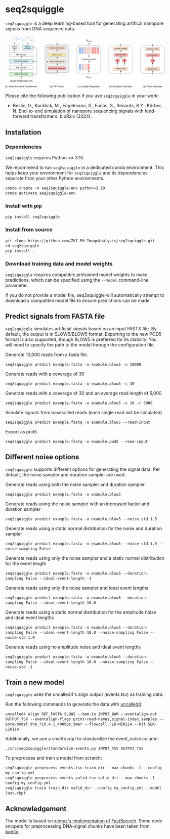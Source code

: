 # seq2squiggle

`seq2squiggle` is a deep learning-based tool for generating artifical nanopore signals from DNA sequence data.

<img src="/img/seq2squiggle_architecture.png" width="750">


Please cite the following publication if you use `seq2squiggle` in your work:
- Beslic,  D., Kucklick, M., Engelmann, S., Fuchs, S., Renards, B.Y., Körber, N. End-to-end simulation of nanopore sequencing signals with feed-forward transformers. bioRxiv (2024).

## Installation 

### Dependencies

`seq2squiggle` requires Python >= 3.10.

We recommend to run `seq2squiggle` in a dedicated conda environment. This helps keep your environment for `seq2squiggle` and its dependencies separate from your other Python environments.
```
conda create -n seq2squiggle-env python=3.10
conda activate seq2squiggle-env 
```

### Install with pip
```
pip install seq2squiggle 
```

### Install from source
```
git clone https://github.com/ZKI-PH-ImageAnalysis/seq2squiggle.git
cd seq2squiggle
pip install . 
```

### Download training data and model weights

`seq2squiggle` requires compatible pretrained model weights to make predictions, which can be specified using the `--model` command-line parameter.

If you do not provide a model file, seq2squiggle will automatically attempt to download a compatible model file to ensure predictions can be made. 

## Predict signals from FASTA file
`seq2squiggle` simulates artificial signals based on an input FASTX file. By default, the output is in SLOW5/BLOW5 format. Exporting to the new POD5 format is also supported, though BLOW5 is preferred for its stability. You will need to specify the path to the model through the configuration file.

Generate 10,000 reads from a fasta file.
```
seq2squiggle predict example.fasta -o example.blow5 -n 10000
```
Generate reads with a coverage of 30
```
seq2squiggle predict example.fasta -o example.blow5 -c 30
```
Generate reads with a coverage of 30 and an average read length of 5,000
```
seq2squiggle predict example.fasta -o example.blow5 -c 30 -r 5000
```
Simulate signals from basecalled reads (each single read will be simulated)
```
seq2squiggle predict example.fastq -o example.blow5 --read-input
```
Export as pod5
```
seq2squiggle predict example.fastq -o example.pod5 --read-input
```



## Different noise options
`seq2squiggle` supports different options for generating the signal data.
Per default, the noise sampler and duration sampler are used.


Generate reads using both the noise sampler and duration sampler. 
```
seq2squiggle predict example.fasta -o example.blow5
```

Generate reads using the noise sampler with an increased factor and duration sampler
```
seq2squiggle predict example.fasta -o example.blow5 --noise-std 1.5
```
Generate reads using a static normal distribution for the noise and duration sampler
```
seq2squiggle predict example.fasta -o example.blow5 --noise-std 1.5 --noise-sampling False
```
Generate reads using only the noise sampler and a static normal distribution for the event length 
```
seq2squiggle predict example.fasta -o example.blow5 --duration-sampling False --ideal-event-length -1
```
Generate reads using only the noise sampler and ideal event lengths 
```
seq2squiggle predict example.fasta -o example.blow5 --duration-sampling False --ideal-event-length 10.0
```
Generate reads using a static normal distribution for the amplitude noise and ideal event lengths
```
seq2squiggle predict example.fasta -o example.blow5 --duration-sampling False --ideal-event-length 10.0 --noise-sampling False --noise-std 1.0
```
Generate reads using no amplitude noise and ideal event lengths
```
seq2squiggle predict example.fasta -o example.blow5 --duration-sampling False --ideal-event-length 10.0 --noise-sampling False --noise-std -1
```

## Train a new model
`seq2squiggle` uses the uncalled4's align output (events.tsv) as training data. 

Run the following commands to generate the data with [uncalled4](https://github.com/skovaka/uncalled4):
```
uncalled4 align REF_FASTA SLOW5 --bam-in INPUT_BAM --eventalign-out OUTPUT_TSV --eventalign-flags print-read-names,signal-index,samples --pore-model dna_r10.4.1_400bps_9mer --flowcell FLO-MIN114 --kit SQK-LSK114
```

Additionally, we use a small script to standardize the event_noise column:
```
./src/seq2squiggle/standardize-events.py INPUT_TSV OUTPUT_TSV
```

To preprocess and train a model from scratch:
```
seq2squiggle preprocess events.tsv train_dir --max-chunks -1 --config my_config.yml
seq2squiggle preprocess events_valid.tsv valid_dir --max-chunks -1 --config my_config.yml
seq2squiggle train train_dir valid_dir --config my_config.yml --model last.ckpt
```

## Acknowledgement
The model is based on [xcmyz's implementation of FastSpeech](https://github.com/xcmyz/FastSpeech). Some code snippets for preprocessing DNA-signal chunks have been taken from [bonito](https://github.com/nanoporetech/bonito). 

